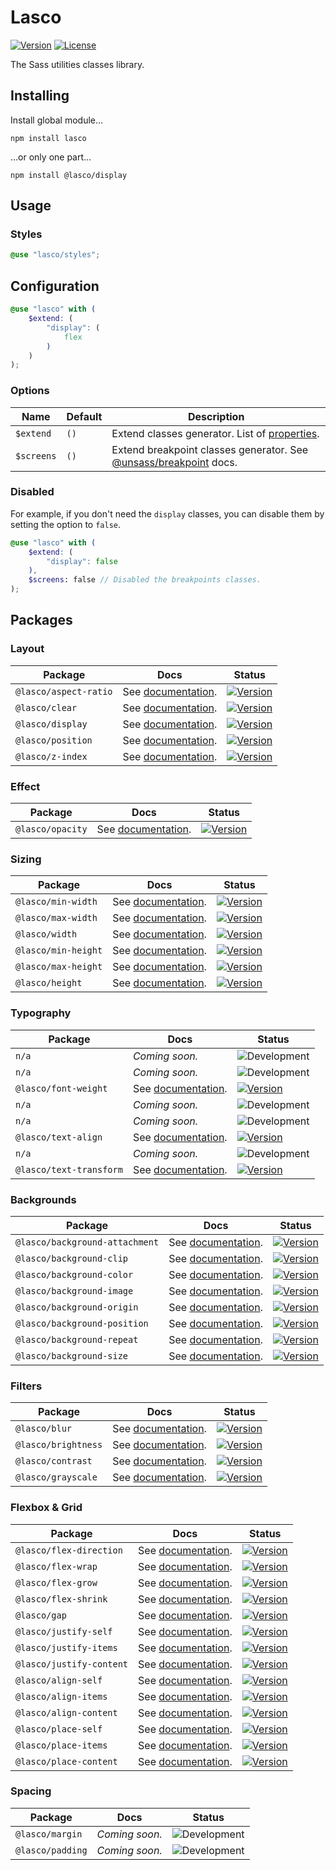# Lasco

[![Version](https://flat.badgen.net/npm/v/lasco)](https://www.npmjs.com/package/lasco)
[![License](https://flat.badgen.net/npm/license/lasco)](https://www.npmjs.com/package/lasco)

The Sass utilities classes library.

## Installing

Install global module...

```shell
npm install lasco
```

...or only one part...

```shell
npm install @lasco/display
```

## Usage

### Styles

```scss
@use "lasco/styles";
```

## Configuration

```scss
@use "lasco" with (
    $extend: (
        "display": (
            flex
        )
    )
);
```

### Options

| Name       | Default | Description                                                                                               |
|------------|---------|-----------------------------------------------------------------------------------------------------------|
| `$extend`  | `()`    | Extend classes generator. List of [properties](#properties).                                              |
| `$screens` | `()`    | Extend breakpoint classes generator. See [@unsass/breakpoint](https://github.com/unsass/breakpoint) docs. |

### Disabled

For example, if you don't need the `display` classes, you can disable them by setting the option to `false`.

```scss
@use "lasco" with (
    $extend: (
        "display": false
    ),
    $screens: false // Disabled the breakpoints classes.
);
```

## Packages

### Layout

| Package               | Docs                                           | Status                                                                                                             |
|-----------------------|------------------------------------------------|--------------------------------------------------------------------------------------------------------------------|
| `@lasco/aspect-ratio` | See [documentation](/src/aspect-ratio#readme). | [![Version](https://flat.badgen.net/npm/v/@lasco/aspect-ratio)](https://www.npmjs.com/package/@lasco/aspect-ratio) |
| `@lasco/clear`        | See [documentation](/src/clear#readme).        | [![Version](https://flat.badgen.net/npm/v/@lasco/clear)](https://www.npmjs.com/package/@lasco/clear)               |
| `@lasco/display`      | See [documentation](/src/display#readme).      | [![Version](https://flat.badgen.net/npm/v/@lasco/display)](https://www.npmjs.com/package/@lasco/display)           |
| `@lasco/position`     | See [documentation](/src/position#readme).     | [![Version](https://flat.badgen.net/npm/v/@lasco/position)](https://www.npmjs.com/package/@lasco/position)         |
| `@lasco/z-index`      | See [documentation](/src/z-index#readme).      | [![Version](https://flat.badgen.net/npm/v/@lasco/z-index)](https://www.npmjs.com/package/@lasco/z-index)           |

### Effect

| Package          | Docs                                      | Status                                                                                                   |
|------------------|-------------------------------------------|----------------------------------------------------------------------------------------------------------|
| `@lasco/opacity` | See [documentation](/src/opacity#readme). | [![Version](https://flat.badgen.net/npm/v/@lasco/opacity)](https://www.npmjs.com/package/@lasco/opacity) |

### Sizing

| Package             | Docs                                         | Status                                                                                                         |
|---------------------|----------------------------------------------|----------------------------------------------------------------------------------------------------------------|
| `@lasco/min-width`  | See [documentation](/src/min-width#readme).  | [![Version](https://flat.badgen.net/npm/v/@lasco/min-width)](https://www.npmjs.com/package/@lasco/min-width)   |
| `@lasco/max-width`  | See [documentation](/src/max-width#readme).  | [![Version](https://flat.badgen.net/npm/v/@lasco/max-width)](https://www.npmjs.com/package/@lasco/max-width)   |
| `@lasco/width`      | See [documentation](/src/width#readme).      | [![Version](https://flat.badgen.net/npm/v/@lasco/width)](https://www.npmjs.com/package/@lasco/width)           |
| `@lasco/min-height` | See [documentation](/src/min-height#readme). | [![Version](https://flat.badgen.net/npm/v/@lasco/min-height)](https://www.npmjs.com/package/@lasco/min-height) |
| `@lasco/max-height` | See [documentation](/src/max-height#readme). | [![Version](https://flat.badgen.net/npm/v/@lasco/max-height)](https://www.npmjs.com/package/@lasco/max-height) |
| `@lasco/height`     | See [documentation](/src/height#readme).     | [![Version](https://flat.badgen.net/npm/v/@lasco/height)](https://www.npmjs.com/package/@lasco/height)         |

### Typography

| Package                 | Docs                                             | Status                                                                                                                 |
|-------------------------|--------------------------------------------------|------------------------------------------------------------------------------------------------------------------------|
| `n/a`                   | _Coming soon._                                   | ![Development](https://img.shields.io/badge/development-coming%20soon-orange?style=flat-square)                        |
| `n/a`                   | _Coming soon._                                   | ![Development](https://img.shields.io/badge/development-coming%20soon-orange?style=flat-square)                        |
| `@lasco/font-weight`    | See [documentation](/src/font-weight#readme).    | [![Version](https://flat.badgen.net/npm/v/@lasco/font-weight)](https://www.npmjs.com/package/@lasco/font-weight)       |
| `n/a`                   | _Coming soon._                                   | ![Development](https://img.shields.io/badge/development-coming%20soon-orange?style=flat-square)                        |
| `n/a`                   | _Coming soon._                                   | ![Development](https://img.shields.io/badge/development-coming%20soon-orange?style=flat-square)                        |
| `@lasco/text-align`     | See [documentation](/src/text-align#readme).     | [![Version](https://flat.badgen.net/npm/v/@lasco/text-align)](https://www.npmjs.com/package/@lasco/text-align)         |
| `n/a`                   | _Coming soon._                                   | ![Development](https://img.shields.io/badge/development-coming%20soon-orange?style=flat-square)                        |
| `@lasco/text-transform` | See [documentation](/src/text-transform#readme). | [![Version](https://flat.badgen.net/npm/v/@lasco/text-transform)](https://www.npmjs.com/package/@lasco/text-transform) |

### Backgrounds

| Package                        | Docs                                                    | Status                                                                                                                               |
|--------------------------------|---------------------------------------------------------|--------------------------------------------------------------------------------------------------------------------------------------|
| `@lasco/background-attachment` | See [documentation](/src/background-attachment#readme). | [![Version](https://flat.badgen.net/npm/v/@lasco/background-attachment)](https://www.npmjs.com/package/@lasco/background-attachment) |
| `@lasco/background-clip`       | See [documentation](/src/background-clip#readme).       | [![Version](https://flat.badgen.net/npm/v/@lasco/background-clip)](https://www.npmjs.com/package/@lasco/background-clip)             |
| `@lasco/background-color`      | See [documentation](/src/background-color#readme).      | [![Version](https://flat.badgen.net/npm/v/@lasco/background-color)](https://www.npmjs.com/package/@lasco/background-color)           |
| `@lasco/background-image`      | See [documentation](/src/background-image#readme).      | [![Version](https://flat.badgen.net/npm/v/@lasco/background-image)](https://www.npmjs.com/package/@lasco/background-image)           |
| `@lasco/background-origin`     | See [documentation](/src/background-origin#readme).     | [![Version](https://flat.badgen.net/npm/v/@lasco/background-origin)](https://www.npmjs.com/package/@lasco/background-origin)         |
| `@lasco/background-position`   | See [documentation](/src/background-position#readme).   | [![Version](https://flat.badgen.net/npm/v/@lasco/background-position)](https://www.npmjs.com/package/@lasco/background-position)     |
| `@lasco/background-repeat`     | See [documentation](/src/background-repeat#readme).     | [![Version](https://flat.badgen.net/npm/v/@lasco/background-repeat)](https://www.npmjs.com/package/@lasco/background-repeat)         |
| `@lasco/background-size`       | See [documentation](/src/background-size#readme).       | [![Version](https://flat.badgen.net/npm/v/@lasco/background-size)](https://www.npmjs.com/package/@lasco/background-size)             |

### Filters

| Package             | Docs                                         | Status                                                                                                         |
|---------------------|----------------------------------------------|----------------------------------------------------------------------------------------------------------------|
| `@lasco/blur`       | See [documentation](/src/blur#readme).       | [![Version](https://flat.badgen.net/npm/v/@lasco/blur)](https://www.npmjs.com/package/@lasco/blur)             |
| `@lasco/brightness` | See [documentation](/src/brightness#readme). | [![Version](https://flat.badgen.net/npm/v/@lasco/brightness)](https://www.npmjs.com/package/@lasco/brightness) |
| `@lasco/contrast`   | See [documentation](/src/contrast#readme).   | [![Version](https://flat.badgen.net/npm/v/@lasco/contrast)](https://www.npmjs.com/package/@lasco/contrast)     |
| `@lasco/grayscale`  | See [documentation](/src/grayscale#readme).  | [![Version](https://flat.badgen.net/npm/v/@lasco/grayscale)](https://www.npmjs.com/package/@lasco/grayscale)   |

### Flexbox & Grid

| Package                  | Docs                                              | Status                                                                                                                   |
|--------------------------|---------------------------------------------------|--------------------------------------------------------------------------------------------------------------------------|
| `@lasco/flex-direction`  | See [documentation](/src/flex-direction#readme).  | [![Version](https://flat.badgen.net/npm/v/@lasco/flex-direction)](https://www.npmjs.com/package/@lasco/flex-direction)   |
| `@lasco/flex-wrap`       | See [documentation](/src/flex-wrap#readme).       | [![Version](https://flat.badgen.net/npm/v/@lasco/flex-wrap)](https://www.npmjs.com/package/@lasco/flex-wrap)             |
| `@lasco/flex-grow`       | See [documentation](/src/flex-grow#readme).       | [![Version](https://flat.badgen.net/npm/v/@lasco/flex-grow)](https://www.npmjs.com/package/@lasco/flex-grow)             |
| `@lasco/flex-shrink`     | See [documentation](/src/flex-shrink#readme).     | [![Version](https://flat.badgen.net/npm/v/@lasco/flex-shrink)](https://www.npmjs.com/package/@lasco/flex-shrink)         |
| `@lasco/gap`             | See [documentation](/src/gap#readme).             | [![Version](https://flat.badgen.net/npm/v/@lasco/gap)](https://www.npmjs.com/package/@lasco/gap)                         |
| `@lasco/justify-self`    | See [documentation](/src/justify-self#readme).    | [![Version](https://flat.badgen.net/npm/v/@lasco/justify-self)](https://www.npmjs.com/package/@lasco/justify-self)       |
| `@lasco/justify-items`   | See [documentation](/src/justify-items#readme).   | [![Version](https://flat.badgen.net/npm/v/@lasco/justify-items)](https://www.npmjs.com/package/@lasco/justify-items)     |
| `@lasco/justify-content` | See [documentation](/src/justify-content#readme). | [![Version](https://flat.badgen.net/npm/v/@lasco/justify-content)](https://www.npmjs.com/package/@lasco/justify-content) |
| `@lasco/align-self`      | See [documentation](/src/align-self#readme).      | [![Version](https://flat.badgen.net/npm/v/@lasco/align-self)](https://www.npmjs.com/package/@lasco/align-self)           |
| `@lasco/align-items`     | See [documentation](/src/align-items#readme).     | [![Version](https://flat.badgen.net/npm/v/@lasco/align-items)](https://www.npmjs.com/package/@lasco/align-items)         |
| `@lasco/align-content`   | See [documentation](/src/align-content#readme).   | [![Version](https://flat.badgen.net/npm/v/@lasco/align-content)](https://www.npmjs.com/package/@lasco/align-content)     |
| `@lasco/place-self`      | See [documentation](/src/place-self#readme).      | [![Version](https://flat.badgen.net/npm/v/@lasco/place-self)](https://www.npmjs.com/package/@lasco/place-self)           |
| `@lasco/place-items`     | See [documentation](/src/place-items#readme).     | [![Version](https://flat.badgen.net/npm/v/@lasco/place-items)](https://www.npmjs.com/package/@lasco/place-items)         |
| `@lasco/place-content`   | See [documentation](/src/place-content#readme).   | [![Version](https://flat.badgen.net/npm/v/@lasco/place-content)](https://www.npmjs.com/package/@lasco/place-content)     |

### Spacing

| Package          | Docs           | Status                                                                                          |
|------------------|----------------|-------------------------------------------------------------------------------------------------|
| `@lasco/margin`  | _Coming soon._ | ![Development](https://img.shields.io/badge/development-coming%20soon-orange?style=flat-square) |
| `@lasco/padding` | _Coming soon._ | ![Development](https://img.shields.io/badge/development-coming%20soon-orange?style=flat-square) |
